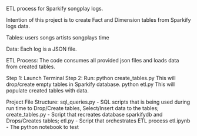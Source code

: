 ETL process for Sparkify songplay logs.

Intention of this project is to create Fact and Dimension tables from Sparkify logs data.

Tables:
users
songs
artists
songplays
time

Data: Each log is a JSON file.

ETL Process: The code consumes all provided json files and loads data from created tables.

Step 1: Launch Terminal
Step 2: 
    Run:
        python create_tables.py This will drop/create empty tables in Sparkify database.
        python etl.py This will populate created tables with data.

Project File Structure:
sql_queries.py - SQL scripts that is being used during run time to Drop/Create tables, Select/Insert data to the tables;
create_tables.py - Script that recreates database sparkifydb and Drops/Creates tables;
etl.py - Script that orchestrates ETL process etl.ipynb - The python notebook to test